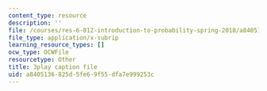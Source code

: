 ```yaml
---
content_type: resource
description: ''
file: /courses/res-6-012-introduction-to-probability-spring-2018/a8405136825d5fe69f55dfa7e999253c_uFx7fWujWsU.vtt
file_type: application/x-subrip
learning_resource_types: []
ocw_type: OCWFile
resourcetype: Other
title: 3play caption file
uid: a8405136-825d-5fe6-9f55-dfa7e999253c
---
```


